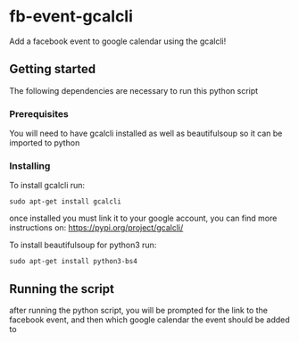 # fb-event-gcalcli
Add a facebook event to google calendar using the gcalcli!

## Getting started
The following dependencies are necessary to run this python script

### Prerequisites
You will need to have gcalcli installed as well as beautifulsoup so it can be imported to python

### Installing
To install gcalcli run:
```
sudo apt-get install gcalcli
```
once installed you must link it to your google account,
you can find more instructions on: https://pypi.org/project/gcalcli/

To install beautifulsoup for python3 run:
```
sudo apt-get install python3-bs4
```

## Running the script
after running the python script, you will be prompted for the link to the facebook event, and then which google calendar the event should be added to
